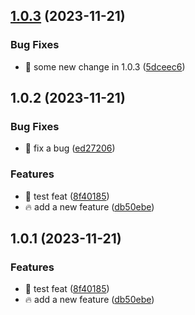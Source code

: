 ## [1.0.3](https://github.com/Fuzzyf-ace/muyunyou/compare/1.0.2...1.0.3) (2023-11-21)


### Bug Fixes

* :bug: some new change in 1.0.3 ([5dceec6](https://github.com/Fuzzyf-ace/muyunyou/commit/5dceec6382e8cc7280ff46379c5d9454077b7669))



## 1.0.2 (2023-11-21)


### Bug Fixes

* :bug: fix a bug ([ed27206](https://github.com/Fuzzyf-ace/muyunyou/commit/ed272061296aac2a3b6326db50bc6dbe12d73d09))


### Features

* :art: test feat ([8f40185](https://github.com/Fuzzyf-ace/muyunyou/commit/8f40185d3d42e9992702f80b2430a2179d607ce2))
* :fire: add a new feature ([db50ebe](https://github.com/Fuzzyf-ace/muyunyou/commit/db50ebee0b5177196455d9488502d55c8be58a9f))



## 1.0.1 (2023-11-21)


### Features

* :art: test feat ([8f40185](https://github.com/Fuzzyf-ace/muyunyou/commit/8f40185d3d42e9992702f80b2430a2179d607ce2))
* :fire: add a new feature ([db50ebe](https://github.com/Fuzzyf-ace/muyunyou/commit/db50ebee0b5177196455d9488502d55c8be58a9f))



